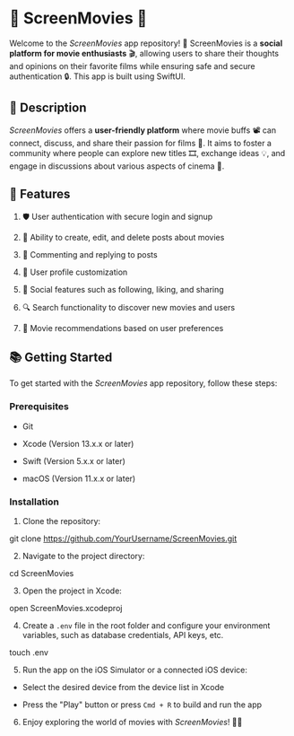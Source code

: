 # 🎥 ScreenMovies 🍿



Welcome to the *ScreenMovies* app repository! 🌟 ScreenMovies is a **social platform for movie enthusiasts** 🎬, allowing users to share their thoughts and opinions on their favorite films while ensuring safe and secure authentication 🔒. This app is built using SwiftUI.



## 🌟 Description



*ScreenMovies* offers a **user-friendly platform** where movie buffs 📽️ can connect, discuss, and share their passion for films 🌌. It aims to foster a community where people can explore new titles 🎞️, exchange ideas 💡, and engage in discussions about various aspects of cinema 🎦.



## 🚀 Features



1. 🛡️ User authentication with secure login and signup

2. 📝 Ability to create, edit, and delete posts about movies

3. 💬 Commenting and replying to posts

4. 👤 User profile customization

5. 🤝 Social features such as following, liking, and sharing

6. 🔍 Search functionality to discover new movies and users

7. 🎯 Movie recommendations based on user preferences



## 📚 Getting Started



To get started with the *ScreenMovies* app repository, follow these steps:



### Prerequisites



- Git

- Xcode (Version 13.x.x or later)

- Swift (Version 5.x.x or later)

- macOS (Version 11.x.x or later)



### Installation



1. Clone the repository:

git clone https://github.com/YourUsername/ScreenMovies.git



2. Navigate to the project directory:



cd ScreenMovies





3. Open the project in Xcode:



open ScreenMovies.xcodeproj





4. Create a `.env` file in the root folder and configure your environment variables, such as database credentials, API keys, etc.



touch .env





5. Run the app on the iOS Simulator or a connected iOS device:



- Select the desired device from the device list in Xcode

- Press the "Play" button or press `Cmd + R` to build and run the app



6. Enjoy exploring the world of movies with *ScreenMovies*! 🍿🎉
